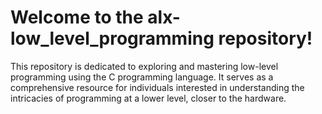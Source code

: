 # Welcome to the alx-low_level_programming repository!

This repository is dedicated to exploring and mastering low-level programming using the C programming language. It serves as a comprehensive resource for individuals interested in understanding the intricacies of programming at a lower level, closer to the hardware.


